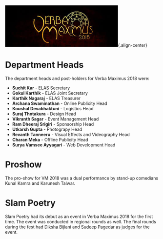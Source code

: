 <!-- TITLE: Verba Maximus 2018 -->
<!-- SUBTITLE: Verba Maximus 2018 is the 8th edition of the annual literary fest. The theme for Verba Maximus 2018 was Secrets and Conspiracies, with the slogan "Are you in on it?"  -->
![Verba Maximus 2018 Logo 28 Literary Fest Of Bits Pilani Hyderabad Campus 29](/uploads/verba-maximus-2018-logo-28-literary-fest-of-bits-pilani-hyderabad-campus-29.jpg "Verba Maximus 2018 Logo 28 Literary Fest Of Bits Pilani Hyderabad Campus 29"){.align-center}

# Department Heads
The department heads and post-holders for Verba Maximus 2018 were:
*  **Suchit Kar** - ELAS Secretary
*  **Gokul Karthik** - ELAS Joint Secretary
*  **Karthik Nagaraj** - ELAS Treasurer
*  **Archana Swaminathan** - Online Publicity Head
*  **Koushal Devabhaktuni** - Logistics Head
*  **Suraj Thotakura** - Design Head
*  **Vikranth Sagar** - Event Management Head
*  **Ram Dheeraj Srigiri** - Sponsorship Head
*  **Utkarsh Gupta** - Photograpy Head
*  **Revanth Tanneeru** - Visual Effects and Videography Head
*  **Charan Meka** - Offline Publicity Head
*  **Surya Vamsee Ayyagari** - Web Development Head

# Proshow
The pro-show for VM 2018 was a dual performance by stand-up comedians Kunal Kamra and Karunesh Talwar.
# Slam Poetry
Slam Poetry had its debut as an event in Verba Maximus 2018 for the first time. The event was conducted in regional rounds as well. The final rounds during the fest had [Diksha Bijlani](https://ramonamag.com/2017/05/meet-diksha-bijlani/) and [Sudeep Pagedar](https://www.poemhunter.com/sudeep-pagedar/biography/) as judges for the event. 

